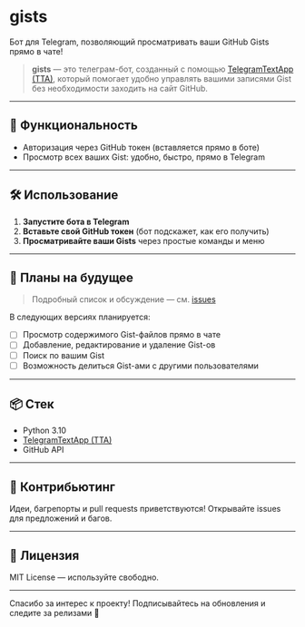# gists

Бот для Telegram, позволяющий просматривать ваши GitHub Gists прямо в чате!

> **gists** — это телеграм-бот, созданный с помощью [TelegramTextApp (TTA)](https://github.com/falbue/TelegramTextApp), который помогает удобно управлять вашими записями Gist без необходимости заходить на сайт GitHub.

---

## 🚀 Функциональность

- Авторизация через GitHub токен (вставляется прямо в боте)
- Просмотр всех ваших Gist: удобно, быстро, прямо в Telegram

---

## 🛠️ Использование

1. **Запустите бота в Telegram**
2. **Вставьте свой GitHub токен** (бот подскажет, как его получить)
3. **Просматривайте ваши Gists** через простые команды и меню

---

## 🔮 Планы на будущее

> Подробный список и обсуждение — см. [issues](https://github.com/falbue/gists/issues)

В следующих версиях планируется:
- [ ] Просмотр содержимого Gist-файлов прямо в чате
- [ ] Добавление, редактирование и удаление Gist-ов
- [ ] Поиск по вашим Gist
- [ ] Возможность делиться Gist-ами с другими пользователями

---

## 📦 Стек

- Python 3.10
- [TelegramTextApp (TTA)](https://github.com/falbue/TelegramTextApp)
- GitHub API

---

## 🤝 Контрибьютинг

Идеи, багрепорты и pull requests приветствуются! Открывайте issues для предложений и багов.

---

## 📄 Лицензия

MIT License — используйте свободно.

---

Спасибо за интерес к проекту! Подписывайтесь на обновления и следите за релизами 🚀
